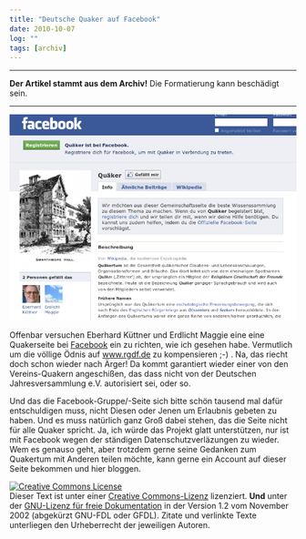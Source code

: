 ```yaml
---
title: "Deutsche Quaker auf Facebook"
date: 2010-10-07
log: ""
tags: [archiv]
---
```

<hr><b>Der Artikel stammt aus dem Archiv!</b> Die Formatierung kann beschädigt sein.<hr>

![facebookquaker.png](facebookquaker.png)

Offenbar versuchen Eberhard K&uuml;ttner und Erdlicht Maggie eine eine Quakerseite bei <a href="http://de-de.facebook.com/pages/Quaker/106381346070265?_fb_noscript=1">Facebook</a> ein zu richten, wie ich gesehen habe. Vermutlich um die v&ouml;llige &Ouml;dnis auf www.rgdf.de zu kompensieren ;-) . Na, das riecht doch schon wieder nach &Auml;rger! Da kommt garantiert wieder einer von den Vereins-Quakern angeschi&szlig;en, das dass nicht von der Deutschen Jahresversammlung e.V. autorisiert sei, oder so. 
<!--break-->
Und das die Facebook-Gruppe/-Seite sich bitte sch&ouml;n tausend mal daf&uuml;r entschuldigen muss, nicht Diesen oder Jenen um Erlaubnis gebeten zu haben. Und es muss nat&uuml;rlich ganz Gro&szlig; dabei stehen, das die Seite nicht f&uuml;r alle Quaker spricht. Ja, ich w&uuml;rde das Projekt glatt unterst&uuml;tzen, nur ist mit Facebook wegen der st&auml;ndigen Datenschutzverl&auml;zungen  zu wieder. Wem es genauso geht, aber trotzdem gerne seine Gedanken zum Quakertum mit Anderen teilen m&ouml;chte, kann gerne ein Account auf dieser Seite bekommen und hier bloggen.

<a href="http://creativecommons.org/licenses/by-sa/3.0/de/" rel="license"><img src="http://i.creativecommons.org/l/by-sa/3.0/de/88x31.png" style="border-width: 0pt;" alt="Creative Commons License" /></a><br />
Dieser <span rel="dc:type" href="http://purl.org/dc/dcmitype/Text" xmlns:dc="http://purl.org/dc/elements/1.1/">Text</span> ist unter einer <a href="http://creativecommons.org/licenses/by-sa/3.0/de/" rel="license">Creative Commons-Lizenz</a> lizenziert. <b>Und</b> unter der <a href="http://de.wikipedia.org/wiki/GFDL">GNU-Lizenz f&uuml;r freie Dokumentation</a> in der Version 1.2 vom November 2002 (abgek&uuml;rzt GNU-FDL oder GFDL). Zitate und verlinkte Texte unterliegen den Urheberrecht der jeweiligen Autoren.
